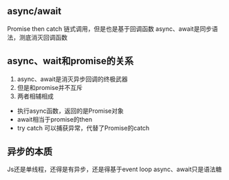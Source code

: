 

## async/await 

Promise then catch 链式调用，但是也是基于回调函数
async、await是同步语法，测底消灭回调函数

## async、wait和promise的关系

1. async、await是消灭异步回调的终极武器
2. 但是和promise并不互斥
3. 两者相辅相成


- 执行async函数，返回的是Promise对象
- await相当于promise的then
- try catch 可以捕获异常，代替了Promise的catch



## 异步的本质


Js还是单线程，还得是有异步，还是得基于event loop
async、await只是语法糖